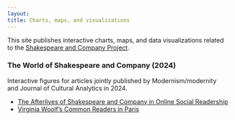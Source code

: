 ```yaml
---
layout: 
title: Charts, maps, and visualizations
---
```


This site publishes interactive charts, maps, and data visualizations related to the [Shakespeare and Company Project](https://shakespeareandco.princeton.edu").

### The World of Shakespeare and Company (2024)

Interactive figures for articles jointly published by Modernism/modernity and Journal of Cultural Analytics in 2024.

- [The Afterlives of Shakespeare and Company in Online Social Readership](2024/afterlives/)
- [Virginia Woolf’s Common Readers in Paris](2024/woolf-common-readers/)
